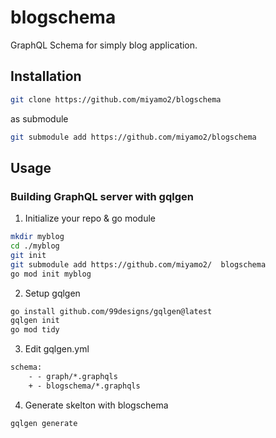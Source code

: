 # blogschema

GraphQL Schema for simply blog application.

## Installation

```sh
git clone https://github.com/miyamo2/blogschema
```

as submodule

```sh
git submodule add https://github.com/miyamo2/blogschema
```

## Usage

### Building GraphQL server with gqlgen

1. Initialize your repo & go module

```sh
mkdir myblog
cd ./myblog
git init
git submodule add https://github.com/miyamo2/  blogschema
go mod init myblog
```

2. Setup gqlgen

```sh
go install github.com/99designs/gqlgen@latest
gqlgen init
go mod tidy
```

3. Edit gqlgen.yml

```diff
schema:
    - - graph/*.graphqls
    + - blogschema/*.graphqls
```

4. Generate skelton with blogschema

```.sh
gqlgen generate
```
